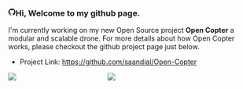 ### <img align="left" src="img/github-mark.png" width="3%"> Hi, Welcome to my github page. 
  
I'm currently working on my new Open Source project <b>Open Copter</b> a modular and scalable drone. For more details about how Open Copter works, please checkout the github project page just below.<br>
- Project Link: <a href="https://github.com/saandial/Open-Copter" target="_blank">https://github.com/saandial/Open-Copter</a><br/>

<img align="left" src="https://github.com/saandial/Open-Copter/blob/main/src/images/opencopter.png" width="40%">
<img align="left" src="https://github.com/saandial/Open-Copter/blob/main/src/images/remote.png" width="40%">

